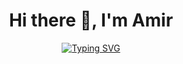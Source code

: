 <div align="center">

# Hi there 👋, I'm Amir

<a href="https://git.io/typing-svg">
  <img src="https://readme-typing-svg.demolab.com?font=Fira+Code&size=30&pause=1000&color=F78300&center=true&vCenter=true&width=900&lines=DON%27T+BUY+ME+COFFEE+🚫☕.+My+Cyber-Vending+Machine+gives+me+what+I+need+🤖" alt="Typing SVG" />
</a>

</div>
